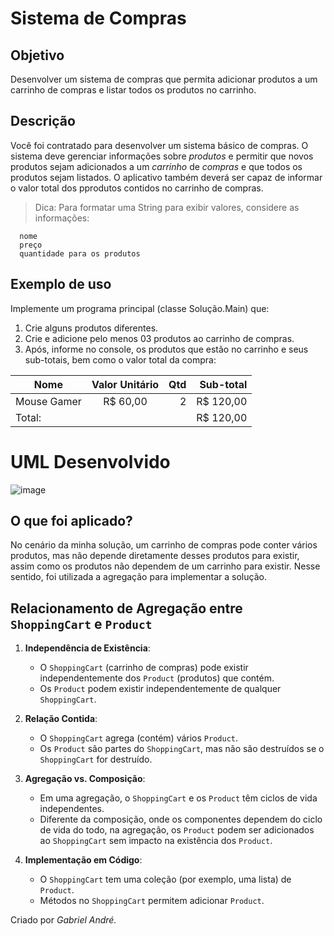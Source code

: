 # Sistema de Compras
## Objetivo
Desenvolver um sistema de compras que permita adicionar produtos a um carrinho de compras e listar todos os produtos no carrinho.
## Descrição
Você foi contratado para desenvolver um sistema básico de compras. O sistema deve gerenciar informações sobre _produtos_ e permitir que novos produtos sejam adicionados a um _carrinho_ de _compras_ e que todos os produtos sejam listados. O aplicativo também deverá ser capaz de informar o valor total dos pprodutos contidos no carrinho de compras.
> Dica: Para formatar uma String para exibir valores, considere as informações:
~~~
  nome
  preço
  quantidade para os produtos
~~~
## Exemplo de uso
Implemente um programa principal (classe Solução.Main) que:
1. Crie alguns produtos diferentes.
2. Crie e adicione pelo menos 03 produtos ao carrinho de compras.
3. Após, informe no console, os produtos que estão no carrinho e seus sub-totais, bem como o valor total da compra:
   
| Nome          | Valor Unitário | Qtd | Sub-total  |
|---------------|:--------------:|----:|-----------:|
| Mouse Gamer   | R$ 60,00       |2    | R$ 120,00  |
| Total:        |                |     | R$ 120,00  |

# UML Desenvolvido
![image](https://github.com/gabrielandre-math/AcademiaJavaAtos/assets/60861872/0c452cc7-b206-4ee2-8c10-2f79cd07774a)




## O que foi aplicado?
No cenário da minha solução, um carrinho de compras pode conter vários produtos, mas não depende diretamente desses produtos para existir, assim como os produtos não dependem de um carrinho para existir. Nesse sentido, foi utilizada a agregação para implementar a solução.
## Relacionamento de Agregação entre `ShoppingCart` e `Product`

1. **Independência de Existência**:
   - O `ShoppingCart` (carrinho de compras) pode existir independentemente dos `Product` (produtos) que contém.
   - Os `Product` podem existir independentemente de qualquer `ShoppingCart`.

2. **Relação Contida**:
   - O `ShoppingCart` agrega (contém) vários `Product`.
   - Os `Product` são partes do `ShoppingCart`, mas não são destruídos se o `ShoppingCart` for destruído.

3. **Agregação vs. Composição**:
   - Em uma agregação, o `ShoppingCart` e os `Product` têm ciclos de vida independentes.
   - Diferente da composição, onde os componentes dependem do ciclo de vida do todo, na agregação, os `Product` podem ser adicionados ao `ShoppingCart` sem impacto na existência dos `Product`.

4. **Implementação em Código**:
   - O `ShoppingCart` tem uma coleção (por exemplo, uma lista) de `Product`.
   - Métodos no `ShoppingCart` permitem adicionar `Product`.
     
Criado por _Gabriel André._
